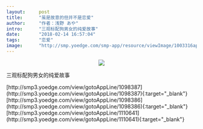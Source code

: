 ```yaml
---
layout:     post
title:      "虽是故意的但并不是恋爱"
author:     "作者：浅野 あや"
intro:      "三观标配狗男女的纯爱故事"
date:       "2018-02-14 16:57:04"
tags:       "恋爱"
image:      "http://smp.yoedge.com/smp-app/resource/viewImage/1003316appline.png"
---
```

<div style="text-align: center">
<p><img src="http://smp.yoedge.com/smp-app/resource/viewImage/1003316appline.png"/></p>
</div>
<p class="post-meta">
<span>三观标配狗男女的纯爱故事</span>
</p>
[http://smp3.yoedge.com/view/gotoAppLine/1098387](http://smp3.yoedge.com/view/gotoAppLine/1098387){:target="_blank"}
[http://smp3.yoedge.com/view/gotoAppLine/1098386](http://smp3.yoedge.com/view/gotoAppLine/1098386){:target="_blank"}
[http://smp3.yoedge.com/view/gotoAppLine/1110641](http://smp3.yoedge.com/view/gotoAppLine/1110641){:target="_blank"}


